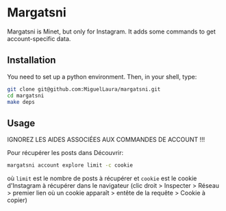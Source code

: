 # Margatsni

Margatsni is Minet, but only for Instagram. It adds some commands to get account-specific data.

## Installation

You need to set up a python environment. Then, in your shell, type:

```bash
git clone git@github.com:MiguelLaura/margatsni.git
cd margatsni
make deps
```

## Usage

IGNOREZ LES AIDES ASSOCIÉES AUX COMMANDES DE ACCOUNT !!!

Pour récupérer les posts dans Découvrir:

```bash
margatsni account explore limit -c cookie
```
où `limit` est le nombre de posts à récupérer et `cookie` est le cookie d'Instagram à récupérer dans le navigateur (clic droit > Inspecter > Réseau > premier lien où un cookie apparaît > entête de la requête > Cookie à copier)
